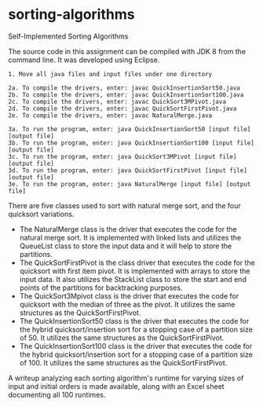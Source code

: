# sorting-algorithms
Self-Implemented Sorting Algorithms

The source code in this assignment can be compiled with JDK 8 from the command line. It was developed using Eclipse.


    1. Move all java files and input files under one directory

    2a. To compile the drivers, enter: javac QuickInsertionSort50.java
    2b. To compile the drivers, enter: javac QuickInsertionSort100.java
    2c. To compile the drivers, enter: javac QuickSort3MPivot.java
    2d. To compile the drivers, enter: javac QuickSortFirstPivot.java
    2e. To compile the drivers, enter: javac NaturalMerge.java

    3a. To run the program, enter: java QuickInsertionSort50 [input file] [output file]
    3b. To run the program, enter: java QuickInsertionSort100 [input file] [output file]
    3c. To run the program, enter: java QuickSort3MPivot [input file] [output file]
    3d. To run the program, enter: java QuickSortFirstPivot [input file] [output file]
    3e. To run the program, enter: java NaturalMerge [input file] [output file]

There are five classes used to sort with natural merge sort, and the four quicksort variations.
- The NaturalMerge class is the driver that executes the code for the natural merge sort. It is implemented with linked lists and utilizes the QueueList class to store the input data and it will help to store the partitions.
- The QuickSortFirstPivot is the class driver that executes the code for the quicksort with first item pivot. It is implemented with arrays to store the input data. It also utilizes the StackList class to store the start and end points of the partitions for backtracking purposes.
- The QuickSort3Mpivot class is the driver that executes the code for quicksort with the median of three as the pivot. It utilizes the same structures as the QuickSortFirstPivot.
- The QuickInsertionSort50 class is the driver that executes the code for the hybrid quicksort/insertion sort for a stopping case of a partition size of 50. It utilizes the same structures as the QuickSortFirstPivot.
- The QuickInsertionSort100 class is the driver that executes the code for the hybrid quicksort/insertion sort for a stopping case of a partition size of 100. It utilizes the same structures as the QuickSortFirstPivot.

A writeup analyzing each sorting algorithm's runtime for varying sizes of input and initial orders is made available, along with an Excel sheet documenting all 100 runtimes.
